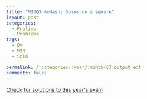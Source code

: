 ```yaml
---
title: "M13Q3 &ndash; Spins on a square"
layout: post
categories:
  - Prelims
  - Problems
tags:
  - QM
  - M13
  - Spin

permalink: /:categories/:year/:month/Q3:output_ext
comments: false
---
```

<object data="2013M3Q.pdf" type="application/pdf" width="100%" height="500"></object>
<div class="message"><a href='https://princetonprelim.com/prelim/31/'>Check for solutions to this year's exam</a></div>